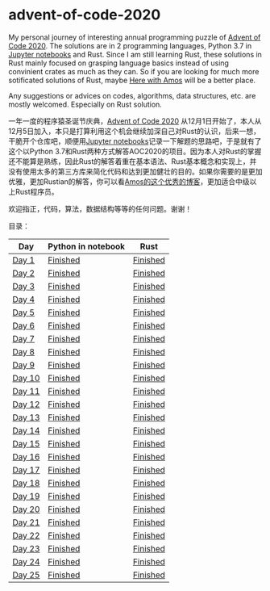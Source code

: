 # advent-of-code-2020

My personal journey of interesting annual programming puzzle of [Advent of Code 2020](https://adventofcode.com/2020). The solutions are in 2 programming languages, Python 3.7 in [Jupyter notebooks](https://github.com/jupyter) and Rust. Since I am still learning Rust, these solutions in Rust mainly focused on grasping language basics instead of using convinient crates as much as they can. So if you are looking for much more sotificated solutions of Rust, maybe [Here with Amos](https://fasterthanli.me/series/advent-of-code-2020) will be a better place.



Any suggestions or advices on codes, algorithms, data structures, etc. are mostly welcomed. Especially on Rust solution.



一年一度的程序猿圣诞节庆典，[Advent of Code 2020](https://adventofcode.com/2020) 从12月1日开始了，本人从12月5日加入，本只是打算利用这个机会继续加深自己对Rust的认识，后来一想，干脆开个仓库吧，顺便用[Jupyter notebooks](https://github.com/jupyter)记录一下解题的思路吧，于是就有了这个以Python 3.7和Rust两种方式解答AOC2020的项目。因为本人对Rust的掌握还不能算是熟练，因此Rust的解答着重在基本语法、Rust基本概念和实现上，并没有使用太多的第三方库来简化代码和达到更加健壮的目的。如果你需要的是更加优雅，更加Rustian的解答，你可以看[Amos的这个优秀的博客](https://fasterthanli.me/series/advent-of-code-2020)，更加适合中级以上Rust程序员。



欢迎指正，代码，算法，数据结构等等的任何问题。谢谢！



目录：

| Day                                                                          | Python in notebook                                                                             | Rust                                                                                        |
| ---------------------------------------------------------------------------- | ---------------------------------------------------------------------------------------------- | ------------------------------------------------------------------------------------------- |
| [Day 1](https://github.com/wangyingsm/advent-of-code-2020/tree/master/day01) | [Finished](https://github.com/wangyingsm/advent-of-code-2020/tree/master/day01/solution.ipynb) | [Finished](https://github.com/wangyingsm/advent-of-code-2020/tree/master/day01/day01-rust/) |
| [Day 2](https://github.com/wangyingsm/advent-of-code-2020/tree/master/day02) | [Finished](https://github.com/wangyingsm/advent-of-code-2020/tree/master/day02/solution.ipynb) | [Finished](https://github.com/wangyingsm/advent-of-code-2020/tree/master/day02/day02-rust/) |
| [Day 3](https://github.com/wangyingsm/advent-of-code-2020/tree/master/day03) | [Finished](https://github.com/wangyingsm/advent-of-code-2020/tree/master/day03/solution.ipynb) | [Finished](https://github.com/wangyingsm/advent-of-code-2020/tree/master/day03/day03-rust/) |
| [Day 4](https://github.com/wangyingsm/advent-of-code-2020/tree/master/day04) | [Finished](https://github.com/wangyingsm/advent-of-code-2020/tree/master/day04/solution.ipynb) | [Finished](https://github.com/wangyingsm/advent-of-code-2020/tree/master/day04/day04-rust/) |
| [Day 5](https://github.com/wangyingsm/advent-of-code-2020/tree/master/day05) | [Finished](https://github.com/wangyingsm/advent-of-code-2020/tree/master/day05/solution.ipynb) | [Finished](https://github.com/wangyingsm/advent-of-code-2020/tree/master/day05/day05-rust/) |
| [Day 6](https://github.com/wangyingsm/advent-of-code-2020/tree/master/day06) | [Finished](https://github.com/wangyingsm/advent-of-code-2020/tree/master/day06/solution.ipynb) | [Finished](https://github.com/wangyingsm/advent-of-code-2020/tree/master/day06/day06-rust/) |
| [Day 7](https://github.com/wangyingsm/advent-of-code-2020/tree/master/day07) | [Finished](https://github.com/wangyingsm/advent-of-code-2020/tree/master/day07/solution.ipynb) | [Finished](https://github.com/wangyingsm/advent-of-code-2020/tree/master/day07/day07-rust/) |
| [Day 8](https://github.com/wangyingsm/advent-of-code-2020/tree/master/day08) | [Finished](https://github.com/wangyingsm/advent-of-code-2020/tree/master/day08/solution.ipynb) | [Finished](https://github.com/wangyingsm/advent-of-code-2020/tree/master/day08/day08-rust/) |
| [Day 9](https://github.com/wangyingsm/advent-of-code-2020/tree/master/day09) | [Finished](https://github.com/wangyingsm/advent-of-code-2020/tree/master/day09/solution.ipynb) | [Finished](https://github.com/wangyingsm/advent-of-code-2020/tree/master/day09/day09-rust/) |
| [Day 10](https://github.com/wangyingsm/advent-of-code-2020/tree/master/day10) | [Finished](https://github.com/wangyingsm/advent-of-code-2020/tree/master/day10/solution.ipynb) | [Finished](https://github.com/wangyingsm/advent-of-code-2020/tree/master/day10/day10-rust/) |
| [Day 11](https://github.com/wangyingsm/advent-of-code-2020/tree/master/day11) | [Finished](https://github.com/wangyingsm/advent-of-code-2020/tree/master/day11/solution.ipynb) | [Finished](https://github.com/wangyingsm/advent-of-code-2020/tree/master/day11/day11-rust/) |
| [Day 12](https://github.com/wangyingsm/advent-of-code-2020/tree/master/day12) | [Finished](https://github.com/wangyingsm/advent-of-code-2020/tree/master/day12/solution.ipynb) | [Finished](https://github.com/wangyingsm/advent-of-code-2020/tree/master/day12/day12-rust/) |
| [Day 13](https://github.com/wangyingsm/advent-of-code-2020/tree/master/day13) | [Finished](https://github.com/wangyingsm/advent-of-code-2020/tree/master/day13/solution.ipynb) | [Finished](https://github.com/wangyingsm/advent-of-code-2020/tree/master/day13/day13-rust/) |
| [Day 14](https://github.com/wangyingsm/advent-of-code-2020/tree/master/day14) | [Finished](https://github.com/wangyingsm/advent-of-code-2020/tree/master/day14/solution.ipynb) | [Finished](https://github.com/wangyingsm/advent-of-code-2020/tree/master/day14/day14-rust/) |
| [Day 15](https://github.com/wangyingsm/advent-of-code-2020/tree/master/day15) | [Finished](https://github.com/wangyingsm/advent-of-code-2020/tree/master/day15/solution.ipynb) | [Finished](https://github.com/wangyingsm/advent-of-code-2020/tree/master/day15/day15-rust/) |
| [Day 16](https://github.com/wangyingsm/advent-of-code-2020/tree/master/day16) | [Finished](https://github.com/wangyingsm/advent-of-code-2020/tree/master/day16/solution.ipynb) | [Finished](https://github.com/wangyingsm/advent-of-code-2020/tree/master/day16/day16-rust/) |
| [Day 17](https://github.com/wangyingsm/advent-of-code-2020/tree/master/day17) | [Finished](https://github.com/wangyingsm/advent-of-code-2020/tree/master/day17/solution.ipynb) | [Finished](https://github.com/wangyingsm/advent-of-code-2020/tree/master/day17/day17-rust/) |
| [Day 18](https://github.com/wangyingsm/advent-of-code-2020/tree/master/day18) | [Finished](https://github.com/wangyingsm/advent-of-code-2020/tree/master/day18/solution.ipynb) | [Finished](https://github.com/wangyingsm/advent-of-code-2020/tree/master/day18/day18-rust/) |
| [Day 19](https://github.com/wangyingsm/advent-of-code-2020/tree/master/day19) | [Finished](https://github.com/wangyingsm/advent-of-code-2020/tree/master/day19/solution.ipynb) | [Finished](https://github.com/wangyingsm/advent-of-code-2020/tree/master/day19/day19-rust/) |
| [Day 20](https://github.com/wangyingsm/advent-of-code-2020/tree/master/day20) | [Finished](https://github.com/wangyingsm/advent-of-code-2020/tree/master/day20/solution.ipynb) | [Finished](https://github.com/wangyingsm/advent-of-code-2020/tree/master/day20/day20-rust/) |
| [Day 21](https://github.com/wangyingsm/advent-of-code-2020/tree/master/day21) | [Finished](https://github.com/wangyingsm/advent-of-code-2020/tree/master/day21/solution.ipynb) | [Finished](https://github.com/wangyingsm/advent-of-code-2020/tree/master/day21/day21-rust/) |
| [Day 22](https://github.com/wangyingsm/advent-of-code-2020/tree/master/day22) | [Finished](https://github.com/wangyingsm/advent-of-code-2020/tree/master/day22/solution.ipynb) | [Finished](https://github.com/wangyingsm/advent-of-code-2020/tree/master/day22/day22-rust/) |
| [Day 23](https://github.com/wangyingsm/advent-of-code-2020/tree/master/day23) | [Finished](https://github.com/wangyingsm/advent-of-code-2020/tree/master/day23/solution.ipynb) | [Finished](https://github.com/wangyingsm/advent-of-code-2020/tree/master/day23/day23-rust/) |
| [Day 24](https://github.com/wangyingsm/advent-of-code-2020/tree/master/day24) | [Finished](https://github.com/wangyingsm/advent-of-code-2020/tree/master/day24/solution.ipynb) | [Finished](https://github.com/wangyingsm/advent-of-code-2020/tree/master/day24/day24-rust/) |
| [Day 25](https://github.com/wangyingsm/advent-of-code-2020/tree/master/day25) | [Finished](https://github.com/wangyingsm/advent-of-code-2020/tree/master/day25/solution.ipynb) | [Finished](https://github.com/wangyingsm/advent-of-code-2020/tree/master/day25/day25-rust/) |
